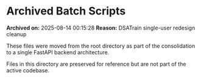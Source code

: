# Archived Batch Scripts

**Archived on:** 2025-08-14 00:15:28
**Reason:** DSATrain single-user redesign cleanup

These files were moved from the root directory as part of the consolidation to a single FastAPI backend architecture.

Files in this directory are preserved for reference but are not part of the active codebase.
